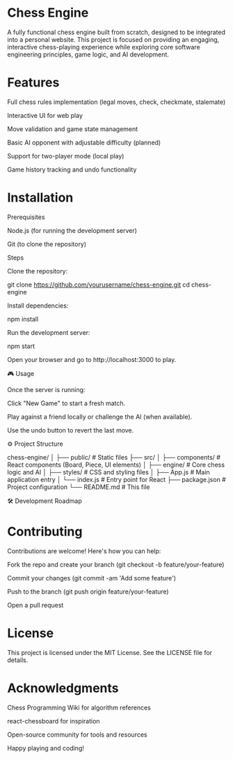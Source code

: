 # Chess Engine

A fully functional chess engine built from scratch, designed to be integrated into a personal website. This project is focused on providing an engaging, interactive chess-playing experience while exploring core software engineering principles, game logic, and AI development.

# Features

Full chess rules implementation (legal moves, check, checkmate, stalemate)

Interactive UI for web play

Move validation and game state management

Basic AI opponent with adjustable difficulty (planned)

Support for two-player mode (local play)

Game history tracking and undo functionality

# Installation

Prerequisites

Node.js (for running the development server)

Git (to clone the repository)

Steps

Clone the repository:

git clone https://github.com/yourusername/chess-engine.git
cd chess-engine

Install dependencies:

npm install

Run the development server:

npm start

Open your browser and go to http://localhost:3000 to play.

🎮 Usage

Once the server is running:

Click "New Game" to start a fresh match.

Play against a friend locally or challenge the AI (when available).

Use the undo button to revert the last move.

⚙️ Project Structure

chess-engine/
│
├── public/          # Static files
├── src/
│   ├── components/  # React components (Board, Piece, UI elements)
│   ├── engine/      # Core chess logic and AI
│   ├── styles/      # CSS and styling files
│   ├── App.js       # Main application entry
│   └── index.js     # Entry point for React
├── package.json     # Project configuration
└── README.md        # This file

🛠️ Development Roadmap



# Contributing

Contributions are welcome! Here's how you can help:

Fork the repo and create your branch (git checkout -b feature/your-feature)

Commit your changes (git commit -am 'Add some feature')

Push to the branch (git push origin feature/your-feature)

Open a pull request

# License

This project is licensed under the MIT License. See the LICENSE file for details.

# Acknowledgments

Chess Programming Wiki for algorithm references

react-chessboard for inspiration

Open-source community for tools and resources

Happy playing and coding!
